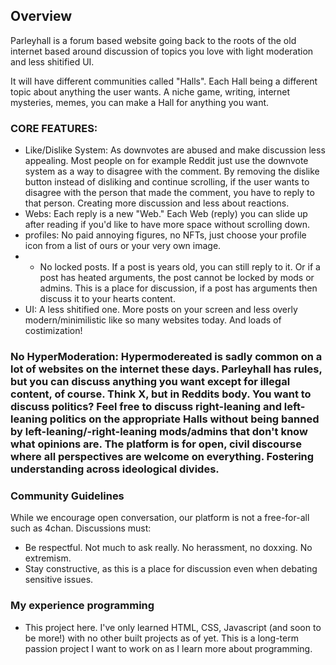 ## Overview 
Parleyhall is a forum based website going back to the roots of the old internet based around discussion of topics you love with light moderation and less shitified UI.

It will have different communities called "Halls". Each Hall being a different topic about anything the user wants. A niche game, writing, internet mysteries, memes, you can make a Hall for anything you want.

### CORE FEATURES:

* Like/Dislike System: As downvotes are abused and make discussion less appealing. Most people on for example Reddit just use the downvote system as a way to disagree with the comment. By removing the dislike button instead of disliking and continue scrolling, if the user wants to disagree with the person that made the comment, you have to reply to that person. Creating more discussion and less about reactions.
* Webs: Each reply is a new "Web." Each Web (reply) you can slide up after reading if you'd like to have more space without scrolling down.
* profiles: No paid annoying figures, no NFTs, just choose your profile icon from a list of ours or your very own image.
* * No locked posts. If a post is years old, you can still reply to it. Or if a post has heated arguments, the post cannot be locked by mods or admins. This is a place for discussion, if a post has arguments then discuss it to your hearts content.
* UI: A less shitified one. More posts on your screen and less overly modern/minimilistic like so many websites today. And loads of costimization! 
### No HyperModeration: Hypermodereated is sadly common on a lot of websites on the internet these days. Parleyhall has rules, but you can discuss anything you want except for illegal content, of course. Think X, but in Reddits body. You want to discuss politics? Feel free to discuss right-leaning and left-leaning politics on the appropriate Halls without being banned by left-leaning/-right-leaning mods/admins that don't know what opinions are. The platform is for open, civil discourse where all perspectives are welcome on everything. Fostering understanding across ideological divides.



### Community Guidelines
While we encourage open conversation, our platform is not a free-for-all such as 4chan. Discussions must:
- Be respectful. Not much to ask really. No herassment, no doxxing. No extremism.
- Stay constructive, as this is a place for discussion even when debating sensitive issues.

### My experience programming
- This project here. I've only learned HTML, CSS, Javascript (and soon to be more!) with no other built projects as of yet. This is a long-term passion project I want to work on as I learn more about programming.  

